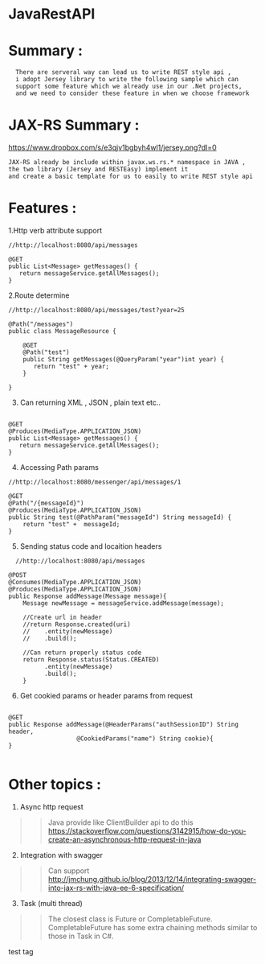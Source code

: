# JavaRestAPI

# Summary : 
```
  There are serveral way can lead us to write REST style api , 
  i adopt Jersey library to write the following sample which can 
  support some feature which we already use in our .Net projects,
  and we need to consider these feature in when we choose framework 
```

# JAX-RS Summary : 
https://www.dropbox.com/s/e3qjv1bgbyh4wl1/jersey.png?dl=0

```
JAX-RS already be include within javax.ws.rs.* namespace in JAVA , 
the two library (Jersey and RESTEasy) implement it 
and create a basic template for us to easily to write REST style api
```

# Features : 

1.Http verb attribute support
```
//http://localhost:8080/api/messages
  
@GET
public List<Message> getMessages() {
   return messageService.getAllMessages();
}
```

2.Route determine
```
//http://localhost:8080/api/messages/test?year=25

@Path("/messages")
public class MessageResource {

	@GET
	@Path("test")
	public String getMessages(@QueryParam("year")int year) {
	   return "test" + year;
	}

}

```

3. Can returning XML , JSON , plain text etc..
```

@GET
@Produces(MediaType.APPLICATION_JSON)
public List<Message> getMessages() {
   return messageService.getAllMessages();
}
```

4. Accessing Path params
```
//http://localhost:8080/messenger/api/messages/1
  
@GET
@Path("/{messageId}")
@Produces(MediaType.APPLICATION_JSON)
public String test(@PathParam("messageId") String messageId) {
    return "test" +  messageId; 
}
```


5. Sending status code and locaition headers
```
  //http://localhost:8080/api/messages

@POST
@Consumes(MediaType.APPLICATION_JSON)
@Produces(MediaType.APPLICATION_JSON)
public Response addMessage(Message message){		
	Message newMessage = messageService.addMessage(message);

	//Create url in header
	//return Response.created(uri)
	//	  .entity(newMessage)
	//	  .build();

	//Can return properly status code
	return Response.status(Status.CREATED)
		  .entity(newMessage)
		  .build();
	}
```

6. Get cookied params or header params from request
```

@GET
public Response addMessage(@HeaderParams("authSessionID") String header,
		           @CookiedParams("name") String cookie){	
}	
	
```


# Other topics : 
1. Async http request
>> Java provide like ClientBuilder api  to do this
https://stackoverflow.com/questions/3142915/how-do-you-create-an-asynchronous-http-request-in-java



2. Integration with swagger
>> Can support
http://jmchung.github.io/blog/2013/12/14/integrating-swagger-into-jax-rs-with-java-ee-6-specification/



3. Task (multi thread)
>>  The closest  class is Future<T> or CompletableFuture<T>. CompletableFuture has some extra chaining methods similar to those in Task<T> in C#.


test tag





